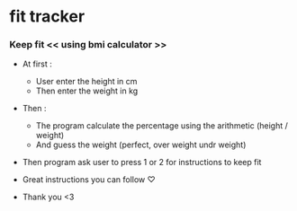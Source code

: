 # fit tracker

### Keep fit << using bmi calculator  >>

- At first :
    - User enter the height in cm
    - Then enter the weight in kg
   
- Then :
    - The program calculate the percentage using the arithmetic (height / weight)
    - And guess the weight (perfect, over weight  undr weight)
   
- Then program ask user to press 1 or 2 for instructions to keep fit
- Great instructions you can follow ♡
 
- Thank you <3
